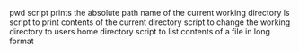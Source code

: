 pwd script prints the absolute path name of the current working directory
ls script to print contents of the current directory
script to change the working directory to users home directory
script to list contents of a file in long format

